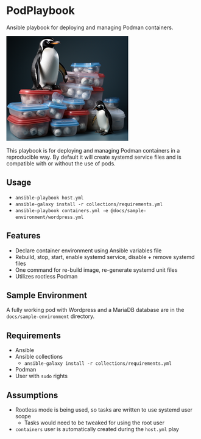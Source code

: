 # PodPlaybook

Ansible playbook for deploying and managing Podman containers.

![PodPlaybook](docs/images/logo.png)

This playbook is for deploying and managing Podman containers in a reproducible way.
By default it will create systemd service files and is compatible with or without the use of pods.

## Usage
- ```ansible-playbook host.yml```
- ```ansible-galaxy install -r collections/requirements.yml```
- ```ansible-playbook containers.yml -e @docs/sample-environment/wordpress.yml```

## Features
- Declare container environment using Ansible variables file
- Rebuild, stop, start, enable systemd service, disable + remove systemd files
- One command for re-build image, re-generate systemd unit files
- Utilizes rootless Podman

## Sample Environment
A fully working pod with Wordpress and a MariaDB database are in the ```docs/sample-environment``` directory.

## Requirements
- Ansible
- Ansible collections
  - ```ansible-galaxy install -r collections/requirements.yml```
- Podman
- User with ```sudo``` rights

## Assumptions
- Rootless mode is being used, so tasks are written to use systemd user scope
  - Tasks would need to be tweaked for using the root user
- ```containers``` user is automatically created during the ```host.yml``` play
